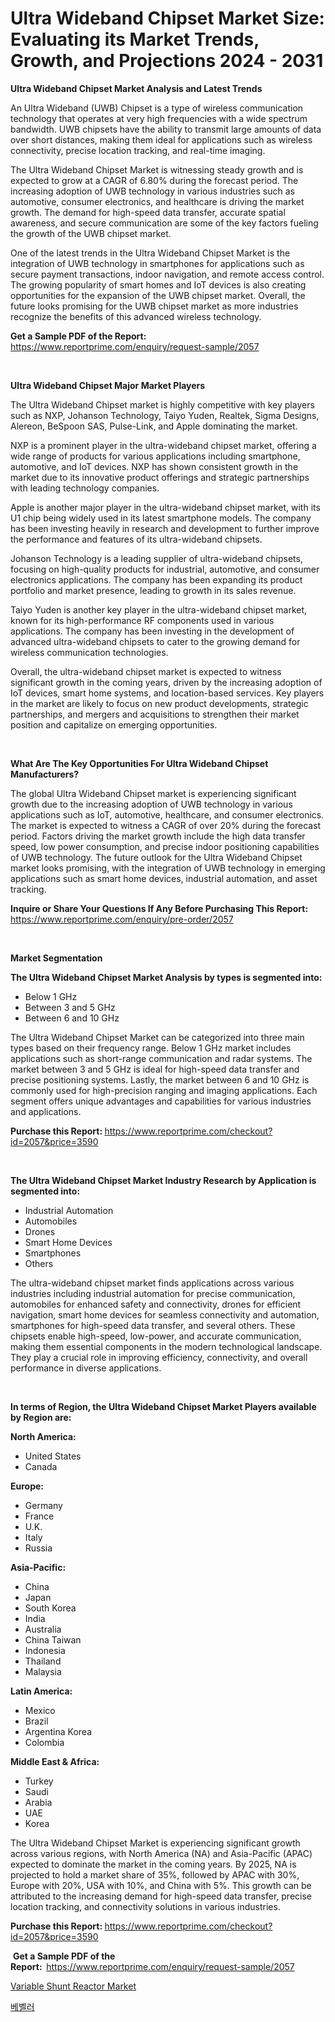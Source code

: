 <p><h1>Ultra Wideband Chipset Market Size: Evaluating its Market Trends, Growth, and Projections 2024 - 2031</h1></p><p><strong>Ultra Wideband Chipset Market Analysis and Latest Trends</strong></p>
<p><p>An Ultra Wideband (UWB) Chipset is a type of wireless communication technology that operates at very high frequencies with a wide spectrum bandwidth. UWB chipsets have the ability to transmit large amounts of data over short distances, making them ideal for applications such as wireless connectivity, precise location tracking, and real-time imaging.</p><p>The Ultra Wideband Chipset Market is witnessing steady growth and is expected to grow at a CAGR of 6.80% during the forecast period. The increasing adoption of UWB technology in various industries such as automotive, consumer electronics, and healthcare is driving the market growth. The demand for high-speed data transfer, accurate spatial awareness, and secure communication are some of the key factors fueling the growth of the UWB chipset market.</p><p>One of the latest trends in the Ultra Wideband Chipset Market is the integration of UWB technology in smartphones for applications such as secure payment transactions, indoor navigation, and remote access control. The growing popularity of smart homes and IoT devices is also creating opportunities for the expansion of the UWB chipset market. Overall, the future looks promising for the UWB chipset market as more industries recognize the benefits of this advanced wireless technology.</p></p>
<p><strong>Get a Sample PDF of the Report:&nbsp;</strong> <a href="https://www.reportprime.com/enquiry/request-sample/2057">https://www.reportprime.com/enquiry/request-sample/2057</a></p>
<p>&nbsp;</p>
<p><strong>Ultra Wideband Chipset Major Market Players</strong></p>
<p><p>The Ultra Wideband Chipset market is highly competitive with key players such as NXP, Johanson Technology, Taiyo Yuden, Realtek, Sigma Designs, Alereon, BeSpoon SAS, Pulse-Link, and Apple dominating the market.</p><p>NXP is a prominent player in the ultra-wideband chipset market, offering a wide range of products for various applications including smartphone, automotive, and IoT devices. NXP has shown consistent growth in the market due to its innovative product offerings and strategic partnerships with leading technology companies.</p><p>Apple is another major player in the ultra-wideband chipset market, with its U1 chip being widely used in its latest smartphone models. The company has been investing heavily in research and development to further improve the performance and features of its ultra-wideband chipsets.</p><p>Johanson Technology is a leading supplier of ultra-wideband chipsets, focusing on high-quality products for industrial, automotive, and consumer electronics applications. The company has been expanding its product portfolio and market presence, leading to growth in its sales revenue.</p><p>Taiyo Yuden is another key player in the ultra-wideband chipset market, known for its high-performance RF components used in various applications. The company has been investing in the development of advanced ultra-wideband chipsets to cater to the growing demand for wireless communication technologies.</p><p>Overall, the ultra-wideband chipset market is expected to witness significant growth in the coming years, driven by the increasing adoption of IoT devices, smart home systems, and location-based services. Key players in the market are likely to focus on new product developments, strategic partnerships, and mergers and acquisitions to strengthen their market position and capitalize on emerging opportunities.</p></p>
<p>&nbsp;</p>
<p><strong>What Are The Key Opportunities For Ultra Wideband Chipset Manufacturers?</strong></p>
<p><p>The global Ultra Wideband Chipset market is experiencing significant growth due to the increasing adoption of UWB technology in various applications such as IoT, automotive, healthcare, and consumer electronics. The market is expected to witness a CAGR of over 20% during the forecast period. Factors driving the market growth include the high data transfer speed, low power consumption, and precise indoor positioning capabilities of UWB technology. The future outlook for the Ultra Wideband Chipset market looks promising, with the integration of UWB technology in emerging applications such as smart home devices, industrial automation, and asset tracking.</p></p>
<p><strong>Inquire or Share Your Questions If Any Before Purchasing This Report:</strong> <a href="https://www.reportprime.com/enquiry/pre-order/2057">https://www.reportprime.com/enquiry/pre-order/2057</a></p>
<p>&nbsp;</p>
<p><strong>Market Segmentation</strong></p>
<p><strong>The Ultra Wideband Chipset Market Analysis by types is segmented into:</strong></p>
<p><ul><li>Below 1 GHz</li><li>Between 3 and 5 GHz</li><li>Between 6 and 10 GHz</li></ul></p>
<p><p>The Ultra Wideband Chipset Market can be categorized into three main types based on their frequency range. Below 1 GHz market includes applications such as short-range communication and radar systems. The market between 3 and 5 GHz is ideal for high-speed data transfer and precise positioning systems. Lastly, the market between 6 and 10 GHz is commonly used for high-precision ranging and imaging applications. Each segment offers unique advantages and capabilities for various industries and applications.</p></p>
<p><strong>Purchase this Report:&nbsp;</strong><a href="https://www.reportprime.com/checkout?id=2057&price=3590">https://www.reportprime.com/checkout?id=2057&price=3590</a></p>
<p>&nbsp;</p>
<p><strong>The Ultra Wideband Chipset Market Industry Research by Application is segmented into:</strong></p>
<p><ul><li>Industrial Automation</li><li>Automobiles</li><li>Drones</li><li>Smart Home Devices</li><li>Smartphones</li><li>Others</li></ul></p>
<p><p>The ultra-wideband chipset market finds applications across various industries including industrial automation for precise communication, automobiles for enhanced safety and connectivity, drones for efficient navigation, smart home devices for seamless connectivity and automation, smartphones for high-speed data transfer, and several others. These chipsets enable high-speed, low-power, and accurate communication, making them essential components in the modern technological landscape. They play a crucial role in improving efficiency, connectivity, and overall performance in diverse applications.</p></p>
<p>&nbsp;</p>
<p><strong>In terms of Region, the Ultra Wideband Chipset Market Players available by Region are:</strong></p>
<p>
    <p> <strong> North America: </strong>
        <ul>
            <li>United States</li>
            <li>Canada</li>
        </ul>
        </p> 
    <p> <strong> Europe: </strong>
        <ul>
            <li>Germany</li>
            <li>France</li>
            <li>U.K.</li>
            <li>Italy</li>
            <li>Russia</li>
        </ul>
        </p> 
    <p> <strong> Asia-Pacific: </strong>
        <ul>
            <li>China</li>
            <li>Japan</li>
            <li>South Korea</li>
            <li>India</li>
            <li>Australia</li>
            <li>China Taiwan</li>
            <li>Indonesia</li>
            <li>Thailand</li>
            <li>Malaysia</li>
        </ul>
        </p> 
    <p> <strong> Latin America: </strong>
        <ul>
            <li>Mexico</li>
            <li>Brazil</li>
            <li>Argentina Korea</li>
            <li>Colombia</li>
        </ul>
        </p> 
    <p> <strong> Middle East & Africa: </strong>
        <ul>
            <li>Turkey</li>
            <li>Saudi</li>
            <li>Arabia</li>
            <li>UAE</li>
            <li>Korea</li>
        </ul>
    </p>
    </p>
<p><p>The Ultra Wideband Chipset Market is experiencing significant growth across various regions, with North America (NA) and Asia-Pacific (APAC) expected to dominate the market in the coming years. By 2025, NA is projected to hold a market share of 35%, followed by APAC with 30%, Europe with 20%, USA with 10%, and China with 5%. This growth can be attributed to the increasing demand for high-speed data transfer, precise location tracking, and connectivity solutions in various industries.</p></p>
<p><strong>Purchase this Report: </strong><a href="https://www.reportprime.com/checkout?id=2057&price=3590">https://www.reportprime.com/checkout?id=2057&price=3590</a></p>
<p>&nbsp;<strong>Get a Sample PDF of the Report:&nbsp;&nbsp;</strong><a href="https://www.reportprime.com/enquiry/request-sample/2057">https://www.reportprime.com/enquiry/request-sample/2057</a></p>
<p><strong></strong></p>
<p><p><a href="https://github.com/JameTravis/Market-Research-Report-List-4/blob/main/variable-shunt-reactor-market.md">Variable Shunt Reactor Market</a></p><p><a href="https://github.com/laholand/Market-Research-Report-List-3/blob/main/985405810150.md">베벨러</a></p></p>